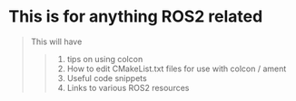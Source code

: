 # This is for anything ROS2 related
> This will have 
>> 1. tips on using colcon
>> 2. How to edit CMakeList.txt files for use with colcon / ament
>> 3. Useful code snippets
>> 4. Links to various ROS2 resources


